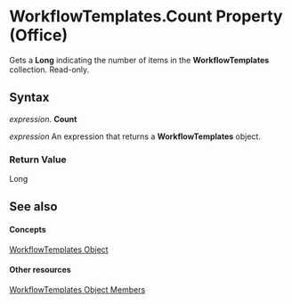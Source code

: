 
# WorkflowTemplates.Count Property (Office)

Gets a  **Long** indicating the number of items in the **WorkflowTemplates** collection. Read-only.


## Syntax

 _expression_. **Count**

 _expression_ An expression that returns a **WorkflowTemplates** object.


### Return Value

Long


## See also


#### Concepts


[WorkflowTemplates Object](01df4716-4440-7761-8504-22f78e40f8e4.md)
#### Other resources


[WorkflowTemplates Object Members](a29def44-dfe2-04fb-db6d-585c31e0fb32.md)